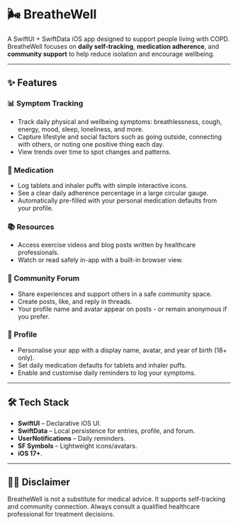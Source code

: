 # 🌬️ BreatheWell

A SwiftUI + SwiftData iOS app designed to support people living with COPD.  
BreatheWell focuses on **daily self-tracking**, **medication adherence**, and **community support** to help reduce isolation and encourage wellbeing.

---

## ✨ Features

### 📊 Symptom Tracking
- Track daily physical and wellbeing symptoms: breathlessness, cough, energy, mood, sleep, loneliness, and more.
- Capture lifestyle and social factors such as going outside, connecting with others, or noting one positive thing each day.
- View trends over time to spot changes and patterns.

### 💊 Medication
- Log tablets and inhaler puffs with simple interactive icons.
- See a clear daily adherence percentage in a large circular gauge.
- Automatically pre-filled with your personal medication defaults from your profile.

### 📚 Resources
- Access exercise videos and blog posts written by healthcare professionals.
- Watch or read safely in-app with a built-in browser view.

### 👥 Community Forum
- Share experiences and support others in a safe community space.
- Create posts, like, and reply in threads.
- Your profile name and avatar appear on posts - or remain anonymous if you prefer.

### 👤 Profile
- Personalise your app with a display name, avatar, and year of birth (18+ only).
- Set daily medication defaults for tablets and inhaler puffs.
- Enable and customise daily reminders to log your symptoms.

---

## 🛠️ Tech Stack

- **SwiftUI** – Declarative iOS UI.
- **SwiftData** – Local persistence for entries, profile, and forum.
- **UserNotifications** – Daily reminders.
- **SF Symbols** – Lightweight icons/avatars.
- **iOS 17+**.

---

## 🧑‍⚕️ Disclaimer

BreatheWell is not a substitute for medical advice. It supports self-tracking and community connection. Always consult a qualified healthcare professional for treatment decisions.
